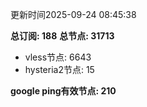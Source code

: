 更新时间2025-09-24 08:45:38

**总订阅: 188**
**总节点: 31713**
- vless节点: 6643
- hysteria2节点: 15

**google ping有效节点: 210**
